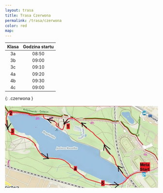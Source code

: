 ```yaml
---
layout: trasa
title: Trasa Czerwona
permalink: /trasa/czerwona
color: red
map:
---
```


| Klasa | Godzina startu |
|:-----:|:--------------:|
|  3a   |     08:50      |
|  3b   |     09:00      |
|  3c   |     09:10      |
|  4a   |     09:20      |      
|  4b   |     09:30      |      
|  4c   |     09:00      |      
{: .czerwona }

![](../assets/trasa_czerwona.jpeg)


